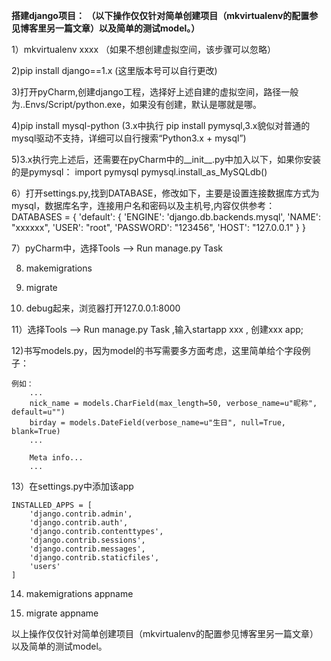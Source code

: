 **搭建django项目：
（以下操作仅仅针对简单创建项目（mkvirtualenv的配置参见博客里另一篇文章）以及简单的测试model。）**

1）mkvirtualenv xxxx （如果不想创建虚拟空间，该步骤可以忽略）

2)pip install django==1.x (这里版本号可以自行更改)

3)打开pyCharm,创建django工程，选择好上述自建的虚拟空间，路径一般为..Envs/Script/python.exe，如果没有创建，默认是哪就是哪。

4)pip install mysql-python (3.x中执行 pip install pymysql,3.x貌似对普通的mysql驱动不支持，详细可以自行搜索“Python3.x + mysql”)

5)3.x执行完上述后，还需要在pyCharm中的__init__.py中加入以下，如果你安装的是pymysql：
	import pymysql
	pymysql.install_as_MySQLdb()

6）打开settings.py,找到DATABASE，修改如下，主要是设置连接数据库方式为mysql，数据库名字，连接用户名和密码以及主机号,内容仅供参考：
	DATABASES = {
	    'default': {
	        'ENGINE': 'django.db.backends.mysql',
	        'NAME': "xxxxxx",
	        'USER': "root",
	        'PASSWORD': "123456",
	        'HOST': "127.0.0.1"
	    }
	}

7）pyCharm中，选择Tools --> Run manage.py Task

8) makemigrations

9) migrate

10) debug起来，浏览器打开127.0.0.1:8000

11）选择Tools --> Run manage.py Task ,输入startapp xxx , 创建xxx app;

12)书写models.py，因为model的书写需要多方面考虑，这里简单给个字段例子：

	例如：
		...
	    nick_name = models.CharField(max_length=50, verbose_name=u"昵称", default=u"")
	    birday = models.DateField(verbose_name=u"生日", null=True, blank=True)
		...
		
		Meta info...
		...
		
13）在settings.py中添加该app

	INSTALLED_APPS = [
	    'django.contrib.admin',
	    'django.contrib.auth',
	    'django.contrib.contenttypes',
	    'django.contrib.sessions',
	    'django.contrib.messages',
	    'django.contrib.staticfiles',
	    'users'
	]

14) makemigrations appname

15) migrate appname


以上操作仅仅针对简单创建项目（mkvirtualenv的配置参见博客里另一篇文章）以及简单的测试model。